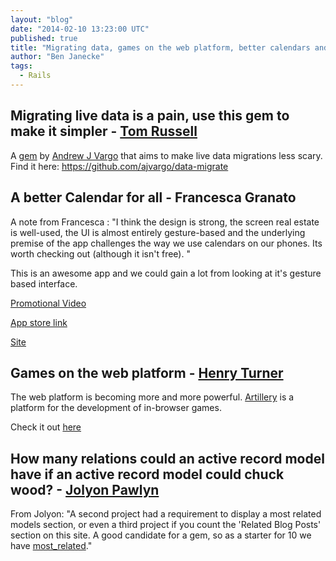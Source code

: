```yaml
---
layout: "blog"
date: "2014-02-10 13:23:00 UTC"
published: true
title: "Migrating data, games on the web platform, better calendars and active record relation counting."
author: "Ben Janecke"
tags:
  - Rails
---
```


## Migrating live data is a pain, use this gem to make it simpler - [Tom Russell](https://www.unboxedconsulting.com/people/tom-russell)
A [gem](https://github.com/ajvargo/data-migrate) by [Andrew J Vargo](https://github.com/ajvargo) that aims to make live data migrations less scary. Find it here: https://github.com/ajvargo/data-migrate

## A better Calendar for all - Francesca Granato

A note from Francesca : "I think the design is strong, the screen real estate is well-used, the UI is almost entirely gesture-based and the underlying premise of the app challenges the way we use calendars on our phones. Its worth checking out (although it isn't free). " 

This is an awesome app and we could gain a lot from looking at it's gesture based interface. 

[Promotional Video](http://vimeo.com/83492387)

[App store link](https://itunes.apple.com/us/app/peek-calendar/id776314791?ls=1&mt=8)

[Site](http://www.peekcalendar.com/)

## Games on the web platform - [Henry Turner](https://www.unboxedconsulting.com/people/henry-turner)

The web platform is becoming more and more powerful. [Artillery](http://blog.artillery.com/2013/09/project-atlas-and-the-artillery-platform.html) is a platform for the development of in-browser games. 

Check it out [here](http://blog.artillery.com/2013/09/project-atlas-and-the-artillery-platform.html)

## How many relations could an active record model have if an active record model could chuck wood? - [Jolyon Pawlyn](https://www.unboxedconsulting.com/people/jolyon-pawlyn)

From Jolyon: "A second project had a requirement to display a most related models section, or even a third project if you count the 'Related Blog Posts' section on this site. A good candidate for a gem, so as a starter for 10 we have [most_related](https://github.com/jpawlyn/most_related)."
